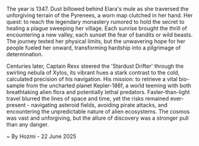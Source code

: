 
The year is 1347.  Dust billowed behind Elara's mule as she traversed the unforgiving terrain of the Pyrenees, a worn map clutched in her hand.  Her quest: to reach the legendary monastery rumored to hold the secret to healing a plague sweeping her village.  Each sunrise brought the thrill of encountering a new valley, each sunset the fear of bandits or wild beasts.  The journey tested her physical limits, but the unwavering hope for her people fueled her onward, transforming hardship into a pilgrimage of determination.

Centuries later, Captain Rexx steered the 'Stardust Drifter' through the swirling nebula of Xylos, its vibrant hues a stark contrast to the cold, calculated precision of his navigation.  His mission: to retrieve a vital bio-sample from the uncharted planet Kepler-186f, a world teeming with both breathtaking alien flora and potentially lethal predators.  Faster-than-light travel blurred the lines of space and time, yet the risks remained ever-present - navigating asteroid fields, avoiding pirate attacks, and encountering the unpredictable nature of alien ecosystems.  The cosmos was vast and unforgiving, but the allure of discovery was a stronger pull than any danger.

~ By Hozmi - 22 June 2025
